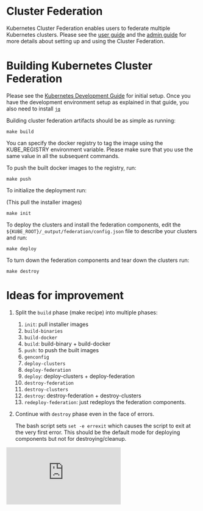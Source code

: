# Cluster Federation

Kubernetes Cluster Federation enables users to federate multiple
Kubernetes clusters. Please see the [user guide](http://kubernetes.io/docs/admin/federation/)
and the [admin guide](http://kubernetes.io/docs/user-guide/federation/federated-services/)
for more details about setting up and using the Cluster Federation.

# Building Kubernetes Cluster Federation

Please see the [Kubernetes Development Guide](https://github.com/kubernetes/kubernetes/blob/master/docs/devel/development.md)
for initial setup. Once you have the development environment setup
as explained in that guide, you also need to install [`jq`](https://stedolan.github.io/jq/download/)
<!-- TODO(madhusudancs): Re-evaluate using jq even in the development
     environment. There is a concern that adding more tools as dependencies
     might lead to proliferation of tools one need to install to develop
     Kubernetes. jq is already a dependency for kubernetes-anywhere on
     which this workflow depends, so we are giving an exception to jq
     for now. -->

Building cluster federation artifacts should be as simple as running:

```shell
make build
```

You can specify the docker registry to tag the image using the
KUBE_REGISTRY environment variable. Please make sure that you use
the same value in all the subsequent commands.

To push the built docker images to the registry, run:

```shell
make push
```

To initialize the deployment run:

(This pull the installer images)

```shell
make init
```

To deploy the clusters and install the federation components, edit the
`${KUBE_ROOT}/_output/federation/config.json` file to describe your
clusters and run:

```shell
make deploy
```

To turn down the federation components and tear down the clusters run:

```shell
make destroy
```

# Ideas for improvement

1. Split the `build` phase (make recipe) into multiple phases:
    1. `init`: pull installer images
    2. `build-binaries`
    3. `build-docker`
    4. `build`: build-binary + build-docker
    5. `push`: to push the built images
    6. `genconfig`
    7. `deploy-clusters`
    8. `deploy-federation`
    9. `deploy`: deploy-clusters + deploy-federation
    10. `destroy-federation`
    11. `destroy-clusters`
    12. `destroy`: destroy-federation + destroy-clusters
    13. `redeploy-federation`: just redeploys the federation components.

2. Continue with `destroy` phase even in the face of errors.

   The bash script sets `set -e errexit` which causes the script to exit
   at the very first error. This should be the default mode for deploying
   components but not for destroying/cleanup.


[![Analytics](https://kubernetes-site.appspot.com/UA-36037335-10/GitHub/federation/README.md?pixel)]()
